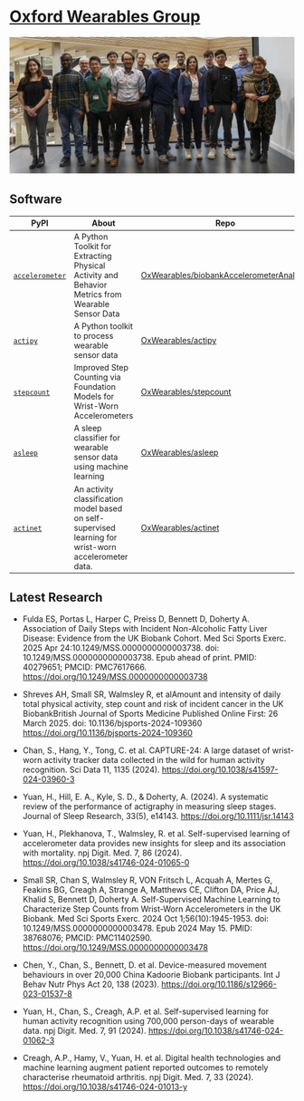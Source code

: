 # [Oxford Wearables Group](https://www.bdi.ox.ac.uk/research/wearables-group)

![Oxford Wearables Group](wearables-group-photo.png)

## Software

PyPI | About | Repo | Cite
---- | ----- | ---- | ----
[`accelerometer`](https://pypi.org/project/accelerometer/) | A Python Toolkit for Extracting Physical Activity and Behavior Metrics from Wearable Sensor Data | [OxWearables/biobankAccelerometerAnalysis](https://github.com/OxWearables/biobankAccelerometerAnalysis) | [Citation](https://github.com/OxWearables/biobankAccelerometerAnalysis/blob/master/CITATION.cff)
[`actipy`](https://pypi.org/project/actipy/) | A Python toolkit to process wearable sensor data | [OxWearables/actipy](https://github.com/OxWearables/actipy) | [Citation](https://github.com/OxWearables/actipy/blob/master/CITATION.cff)
[`stepcount`](https://pypi.org/project/stepcount/) | Improved Step Counting via Foundation Models for Wrist-Worn Accelerometers | [OxWearables/stepcount](https://github.com/OxWearables/stepcount) | [Citation](https://github.com/OxWearables/stepcount/blob/main/CITATION.cff)
[`asleep`](https://pypi.org/project/asleep/) | A sleep classifier for wearable sensor data using machine learning | [OxWearables/asleep](https://github.com/OxWearables/asleep) | [Citation](https://www.nature.com/articles/s41746-024-01065-0)
[`actinet`](https://pypi.org/project/actinet/) | An activity classification model based on self-supervised learning for wrist-worn accelerometer data. | [OxWearables/actinet](https://github.com/OxWearables/actinet) | [Citation](https://github.com/OxWearables/actinet/blob/master/CITATION.md)

## Latest Research

- Fulda ES, Portas L, Harper C, Preiss D, Bennett D, Doherty A. Association of Daily Steps with Incident Non-Alcoholic Fatty Liver Disease: Evidence from the UK Biobank Cohort. Med Sci Sports Exerc. 2025 Apr 24:10.1249/MSS.0000000000003738. doi: 10.1249/MSS.0000000000003738. Epub ahead of print. PMID: 40279651; PMCID: PMC7617666.
https://doi.org/10.1249/MSS.0000000000003738

- Shreves AH, Small SR, Walmsley R, et alAmount and intensity of daily total physical activity, step count and risk of incident cancer in the UK BiobankBritish Journal of Sports Medicine Published Online First: 26 March 2025. doi: 10.1136/bjsports-2024-109360
https://doi.org/10.1136/bjsports-2024-109360

- Chan, S., Hang, Y., Tong, C. et al. CAPTURE-24: A large dataset of wrist-worn activity tracker data collected in the wild for human activity recognition. Sci Data 11, 1135 (2024).
https://doi.org/10.1038/s41597-024-03960-3

- Yuan, H., Hill, E. A., Kyle, S. D., & Doherty, A. (2024). A systematic review of the performance of actigraphy in measuring sleep stages. Journal of Sleep Research, 33(5), e14143.
https://doi.org/10.1111/jsr.14143

- Yuan, H., Plekhanova, T., Walmsley, R. et al. Self-supervised learning of accelerometer data provides new insights for sleep and its association with mortality. npj Digit. Med. 7, 86 (2024). 
https://doi.org/10.1038/s41746-024-01065-0

- Small SR, Chan S, Walmsley R, VON Fritsch L, Acquah A, Mertes G, Feakins BG, Creagh A, Strange A, Matthews CE, Clifton DA, Price AJ, Khalid S, Bennett D, Doherty A. Self-Supervised Machine Learning to Characterize Step Counts from Wrist-Worn Accelerometers in the UK Biobank. Med Sci Sports Exerc. 2024 Oct 1;56(10):1945-1953. doi: 10.1249/MSS.0000000000003478. Epub 2024 May 15. PMID: 38768076; PMCID: PMC11402590. https://doi.org/10.1249/MSS.0000000000003478

- Chen, Y., Chan, S., Bennett, D. et al. Device-measured movement behaviours in over 20,000 China Kadoorie Biobank participants. Int J Behav Nutr Phys Act 20, 138 (2023). https://doi.org/10.1186/s12966-023-01537-8

- Yuan, H., Chan, S., Creagh, A.P. et al. Self-supervised learning for human activity recognition using 700,000 person-days of wearable data. npj Digit. Med. 7, 91 (2024). https://doi.org/10.1038/s41746-024-01062-3

- Creagh, A.P., Hamy, V., Yuan, H. et al. Digital health technologies and machine learning augment patient reported outcomes to remotely characterise rheumatoid arthritis. npj Digit. Med. 7, 33 (2024). https://doi.org/10.1038/s41746-024-01013-y